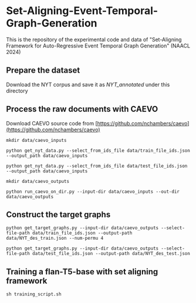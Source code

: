 # Set-Aligning-Event-Temporal-Graph-Generation
This is the repository of the experimental code and data of "Set-Aligning Framework for Auto-Regressive Event Temporal Graph Generation" (NAACL 2024)


## Prepare the dataset
Download the NYT corpus and save it as *NYT_annotated* under this directory

## Process the raw documents with CAEVO
Download CAEVO source code from [https://github.com/nchambers/caevo](https://github.com/nchambers/caevo)
```
mkdir data/caevo_inputs

python get_nyt_data.py --select_from_ids_file data/train_file_ids.json --output_path data/caevo_inputs

python get_nyt_data.py --select_from_ids_file data/test_file_ids.json --output_path data/caevo_inputs

mkdir data/caevo_outputs

python run_caevo_on_dir.py --input-dir data/caevo_inputs --out-dir data/caevo_outputs
```

## Construct the target graphs
```
python get_target_graphs.py --input-dir data/caevo_outputs --select-file-path data/train_file_ids.json --output-path data/NYT_des_train.json --num-permu 4

python get_target_graphs.py --input-dir data/caevo_outputs --select-file-path data/test_file_ids.json --output-path data/NYT_des_test.json
```


## Training a flan-T5-base with set aligning framework
```
sh training_script.sh
```


